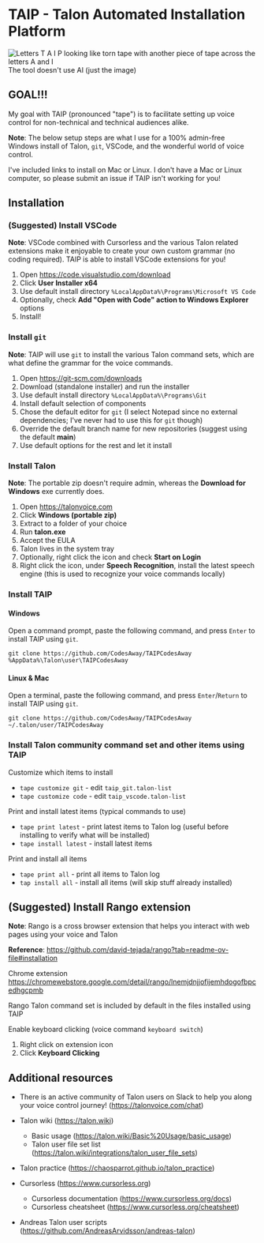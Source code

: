# TAIP - Talon Automated Installation Platform

![Letters T A I P looking like torn tape with another piece of tape across the letters A and I](https://github.com/user-attachments/assets/526a73eb-09f8-49c9-b73f-408495543804)<br/>
The tool doesn't use AI (just the image)

## GOAL!!!

My goal with TAIP (pronounced "tape") is to facilitate setting up voice control for non-technical and technical audiences alike.

**Note**: The below setup steps are what I use for a 100% admin-free Windows install of Talon, `git`, VSCode, and the wonderful world of voice control.

I've included links to install on Mac or Linux. I don't have a Mac or Linux computer, so please submit an issue if TAIP isn't working for you!

## Installation

### (Suggested) Install VSCode

**Note**: VSCode combined with Cursorless and the various Talon related extensions make it enjoyable to create your own custom grammar (no coding required). TAIP is able to install VSCode extensions for you!

1. Open https://code.visualstudio.com/download
2. Click **User Installer x64**
3. Use default install directory `%LocalAppData%\Programs\Microsoft VS Code`
4. Optionally, check **Add "Open with Code" action to Windows Explorer** options
5. Install!

### Install `git`

**Note**: TAIP will use `git` to install the various Talon command sets, which are what define the grammar for the voice commands.

1. Open https://git-scm.com/downloads
2. Download (standalone installer) and run the installer
3. Use default install directory `%LocalAppData%\Programs\Git`
4. Install default selection of components
5. Chose the default editor for `git` (I select Notepad since no external dependencies; I've never had to use this for `git` though)
6. Override the default branch name for new repositories (suggest using the default **main**)
7. Use default options for the rest and let it install

### Install Talon

**Note**: The portable zip doesn't require admin, whereas the **Download for Windows** exe currently does.

1. Open https://talonvoice.com
2. Click **Windows (portable zip)**
3. Extract to a folder of your choice
4. Run **talon.exe**
5. Accept the EULA
6. Talon lives in the system tray
7. Optionally, right click the icon and check **Start on Login**
8. Right click the icon, under **Speech Recognition**, install the latest speech engine (this is used to recognize your voice commands locally)

### Install TAIP

#### Windows
Open a command prompt, paste the following command, and press `Enter` to install TAIP using `git`.

```shell
git clone https://github.com/CodesAway/TAIPCodesAway %AppData%\Talon\user\TAIPCodesAway
```

#### Linux & Mac

Open a terminal, paste the following command, and press `Enter`/`Return` to install TAIP using `git`.

```shell
git clone https://github.com/CodesAway/TAIPCodesAway ~/.talon/user/TAIPCodesAway
```

### Install Talon community command set and other items using TAIP

Customize which items to install
* `tape customize git` - edit `taip_git.talon-list`
* `tape customize code` - edit `taip_vscode.talon-list`

Print and install latest items (typical commands to use)
* `tape print latest` - print latest items to Talon log (useful before installing to verify what will be installed)
* `tape install latest` - install latest items

Print and install all items
* `tape print all` - print all items to Talon log
* `tap install all` - install all items (will skip stuff already installed)

## (Suggested) Install Rango extension

**Note**: Rango is a cross browser extension that helps you interact with web pages using your voice and Talon

**Reference**: https://github.com/david-tejada/rango?tab=readme-ov-file#installation

Chrome extension
https://chromewebstore.google.com/detail/rango/lnemjdnjjofijemhdogofbpcedhgcpmb

Rango Talon command set is included by default in the files installed using TAIP

Enable keyboard clicking (voice command `keyboard switch`)
1. Right click on extension icon
2. Click **Keyboard Clicking**

## Additional resources
* There is an active community of Talon users on Slack to help you along your voice control journey! (https://talonvoice.com/chat)

* Talon wiki (https://talon.wiki)
  * Basic usage (https://talon.wiki/Basic%20Usage/basic_usage)
  * Talon user file set list (https://talon.wiki/integrations/talon_user_file_sets)

* Talon practice (https://chaosparrot.github.io/talon_practice)

* Cursorless (https://www.cursorless.org)
  * Cursorless documentation (https://www.cursorless.org/docs)
  * Cursorless cheatsheet (https://www.cursorless.org/cheatsheet)

* Andreas Talon user scripts (https://github.com/AndreasArvidsson/andreas-talon)